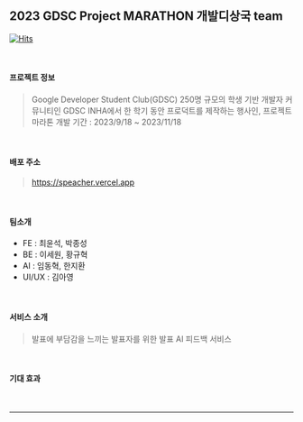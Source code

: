 ## 2023 GDSC Project MARATHON 개발디상국 team

[![Hits](https://hits.seeyoufarm.com/api/count/incr/badge.svg?url=https%3A%2F%2Fgithub.com%2FSpeacher&count_bg=%2379C83D&title_bg=%23555555&icon=&icon_color=%23E7E7E7&title=hits&edge_flat=false)](https://hits.seeyoufarm.com)

<br>

#### 프로젝트 정보
> Google Developer Student Club(GDSC)
> 250명 규모의 학생 기반 개발자 커뮤니티인 GDSC INHA에서 한 학기 동안 프로덕트를 제작하는 행사인, 프로젝트 마라톤
> 개발 기간 : 2023/9/18 ~ 2023/11/18

<br>

#### 배포 주소
> https://speacher.vercel.app

<br>

#### 팀소개
- FE : 최윤석, 박종성
- BE : 이세원, 황규혁
- AI : 임동혁, 한지환
- UI/UX : 김아영
<br>

#### 서비스 소개
> 발표에 부담감을 느끼는 발표자를 위한 발표 AI 피드백 서비스
<br>

#### **기대 효과**
> 

<br>



<hr>

